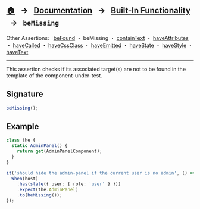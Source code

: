 ## [🏠][home] &nbsp; → &nbsp; **[Documentation][docs]** &nbsp; → &nbsp; [Built-In Functionality][index] &nbsp; → &nbsp; `beMissing`

[home]: ../README.md
[docs]: ../overview.md
[index]: ../built-in.md
[befound]: ./be-found.md
[bemissing]: ./be-missing.md
[containtext]: ./contain-text.md
[haveattributes]: ./have-attributes.md
[havecalled]: ./have-called.md
[havecssclass]: ./have-css-class.md
[haveemitted]: ./have-emitted.md
[havestate]: ./have-state.md
[havestyle]: ./have-style.md
[havetext]: ./have-text.md

Other Assertions: &nbsp; [beFound] ・ beMissing ・ [containText] ・ [haveAttributes] ・ [haveCalled] ・ [haveCssClass] ・ [haveEmitted] ・ [haveState] ・ [haveStyle] ・ [haveText]

---

This assertion checks if its associated target(s) are not to be found in the template of the component-under-test.

## Signature

```ts
beMissing();
```

## Example

```ts
class the {
  static AdminPanel() {
    return get(AdminPanelComponent);
  }
}

it('should hide the admin-panel if the current user is no admin', () => {
  When(host)
    .has(state({ user: { role: 'user' } }))
    .expect(the.AdminPanel)
    .to(beMissing());
});
```
